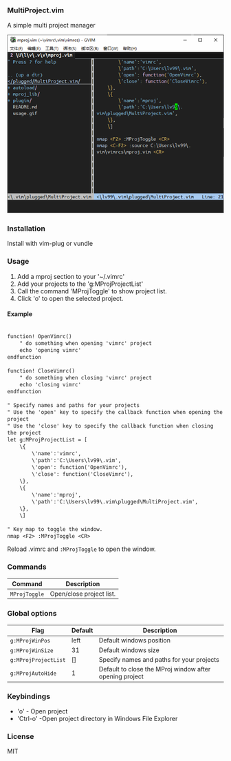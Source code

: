 ### MultiProject.vim
A simple multi project manager

<img src="https://github.com/lv99/MultiProject.vim/raw/master/usage.gif"> 

### Installation

Install with vim-plug or vundle

### Usage

1. Add a mproj section to your '~/.vimrc'
1. Add your projects to the 'g:MProjProjectList'
1. Call the command 'MProjToggle' to show project list.
1. Click 'o' to open the selected project.

#### Example

```vim

function! OpenVimrc()
	" do something when opening 'vimrc' project
	echo 'opening vimrc'
endfunction

function! CloseVimrc()
	" do something when closing 'vimrc' project 
	echo 'closing vimrc'
endfunction

" Specify names and paths for your projects
" Use the 'open' key to specify the callback function when opening the project
" Use the 'close' key to specify the callback function when closing the project
let g:MProjProjectList = [
	\{
		\'name':'vimrc',
		\'path':'C:\Users\lv99\.vim',
		\'open': function('OpenVimrc'),
		\'close': function('CloseVimrc'),
	\},
	\{
		\'name':'mproj',
		\'path':'C:\Users\lv99\.vim\plugged\MultiProject.vim',
	\},
	\]

" Key map to toggle the window.
nmap <F2> :MProjToggle <CR>
```

Reload .vimrc and `:MProjToggle` to open the window.

### Commands

| Command                             | Description                                                        |
| ----------------------------------- | ------------------------------------------------------------------ |
| `MProjToggle` | Open/close project list.                                                    |

### Global options

| Flag                | Default                           | Description                                            |
| ------------------- | --------------------------------- | ------------------------------------------------------ |
| `g:MProjWinPos`    | left                                | Default windows position                       |
| `g:MProjWinSize`    | 31                                | Default windows size                       |
| `g:MProjProjectList`    | []                                | Specify names and paths for your projects                     |
| `g:MProjAutoHide`    | 1                                | Default to close the MProj window after opening project                      |

### Keybindings

- 'o' - Open project
- 'Ctrl-o' -Open project directory in Windows File Explorer 
### License

MIT



